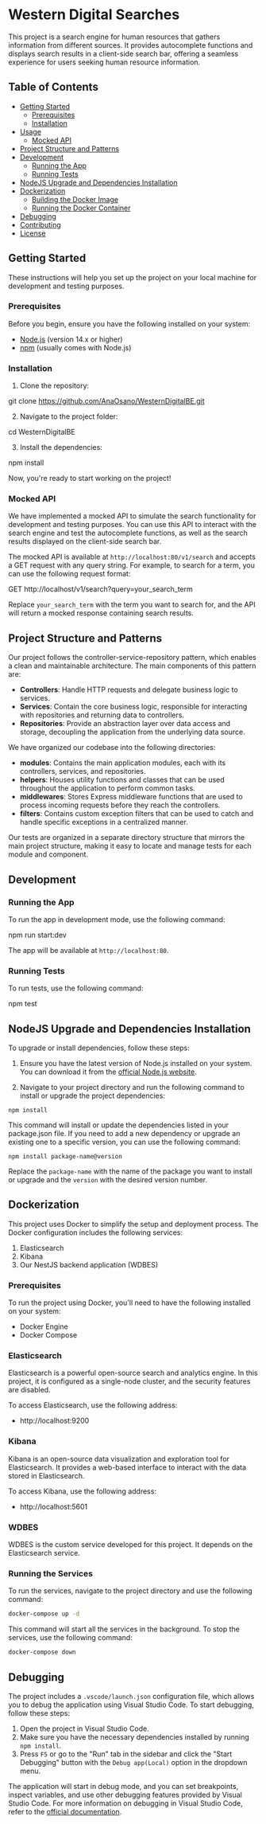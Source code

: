 # Western Digital Searches

This project is a search engine for human resources that gathers information from different sources. It provides autocomplete functions and displays search results in a client-side search bar, offering a seamless experience for users seeking human resource information.

## Table of Contents

- [Getting Started](#getting-started)
  - [Prerequisites](#prerequisites)
  - [Installation](#installation)
- [Usage](#usage)
  - [Mocked API](#mocked-api)
- [Project Structure and Patterns](#project-structure-and-patterns)
- [Development](#development)
  - [Running the App](#running-the-app)
  - [Running Tests](#running-tests)
- [NodeJS Upgrade and Dependencies Installation](#nodejs-upgrade-and-dependencies-installation)
- [Dockerization](#dockerization)
  - [Building the Docker Image](#building-the-docker-image)
  - [Running the Docker Container](#running-the-docker-container)
- [Debugging](#debugging)
- [Contributing](#contributing)
- [License](#license)

## Getting Started

These instructions will help you set up the project on your local machine for development and testing purposes.

### Prerequisites

Before you begin, ensure you have the following installed on your system:

- [Node.js](https://nodejs.org/) (version 14.x or higher)
- [npm](https://www.npmjs.com/) (usually comes with Node.js)

### Installation

1. Clone the repository:

git clone https://github.com/AnaOsano/WesternDigitalBE.git


2. Navigate to the project folder:

cd WesternDigitalBE


3. Install the dependencies:

npm install


Now, you're ready to start working on the project!

### Mocked API

We have implemented a mocked API to simulate the search functionality for development and testing purposes. You can use this API to interact with the search engine and test the autocomplete functions, as well as the search results displayed on the client-side search bar.

The mocked API is available at `http://localhost:80/v1/search` and accepts a GET request with any query string. For example, to search for a term, you can use the following request format:

GET http://localhost/v1/search?query=your_search_term

Replace `your_search_term` with the term you want to search for, and the API will return a mocked response containing search results.

## Project Structure and Patterns

Our project follows the controller-service-repository pattern, which enables a clean and maintainable architecture. The main components of this pattern are:

- **Controllers**: Handle HTTP requests and delegate business logic to services.
- **Services**: Contain the core business logic, responsible for interacting with repositories and returning data to controllers.
- **Repositories**: Provide an abstraction layer over data access and storage, decoupling the application from the underlying data source.

We have organized our codebase into the following directories:

- **modules**: Contains the main application modules, each with its controllers, services, and repositories.
- **helpers**: Houses utility functions and classes that can be used throughout the application to perform common tasks.
- **middlewares**: Stores Express middleware functions that are used to process incoming requests before they reach the controllers.
- **filters**: Contains custom exception filters that can be used to catch and handle specific exceptions in a centralized manner.

Our tests are organized in a separate directory structure that mirrors the main project structure, making it easy to locate and manage tests for each module and component.

## Development

### Running the App

To run the app in development mode, use the following command:

npm run start:dev


The app will be available at `http://localhost:80`.

### Running Tests

To run tests, use the following command:

npm test

## NodeJS Upgrade and Dependencies Installation

To upgrade or install dependencies, follow these steps:

1. Ensure you have the latest version of Node.js installed on your system. You can download it from the [official Node.js website](https://nodejs.org/).

2. Navigate to your project directory and run the following command to install or upgrade the project dependencies:

```console 
npm install
```

This command will install or update the dependencies listed in your package.json file. If you need to add a new dependency or upgrade an existing one to a specific version, you can use the following command:

```console
npm install package-name@version
```

Replace the `package-name` with the name of the package you want to install or upgrade and the `version` with the desired version number.

## Dockerization

This project uses Docker to simplify the setup and deployment process. The Docker configuration includes the following services:

1. Elasticsearch
2. Kibana
3. Our NestJS backend application (WDBES)

### Prerequisites

To run the project using Docker, you'll need to have the following installed on your system:

- Docker Engine
- Docker Compose

### Elasticsearch

Elasticsearch is a powerful open-source search and analytics engine. In this project, it is configured as a single-node cluster, and the security features are disabled.

To access Elasticsearch, use the following address:

- http://localhost:9200

### Kibana

Kibana is an open-source data visualization and exploration tool for Elasticsearch. It provides a web-based interface to interact with the data stored in Elasticsearch.

To access Kibana, use the following address:

- http://localhost:5601

### WDBES

WDBES is the custom service developed for this project. It depends on the Elasticsearch service.

### Running the Services

To run the services, navigate to the project directory and use the following command:

```bash
docker-compose up -d
```

This command will start all the services in the background. To stop the services, use the following command:

```bash
docker-compose down
```

## Debugging

The project includes a `.vscode/launch.json` configuration file, which allows you to debug the application using Visual Studio Code. To start debugging, follow these steps:

1. Open the project in Visual Studio Code.
2. Make sure you have the necessary dependencies installed by running `npm install`.
3. Press `F5` or go to the "Run" tab in the sidebar and click the "Start Debugging" button with the `Debug app(Local)` option in the dropdown menu.

The application will start in debug mode, and you can set breakpoints, inspect variables, and use other debugging features provided by Visual Studio Code. For more information on debugging in Visual Studio Code, refer to the [official documentation](https://code.visualstudio.com/docs/editor/debugging).
